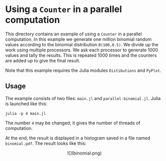 # Using a `Counter` in a parallel computation

This directory contains an example of using a `Counter` in
a parallel computation. In this example we generate
one million binomial random values according to the
binomial distribution `B(100,0.5)`. We divide up the work
using multiple processors. We ask each processor to generate
1000 values and tally the results. This is repeated 1000 times
and the counters are added up to give the final result.

Note that this example requires the Julia modules `Distibutions`
and `PyPlot`.

## Usage

The example consists of two files: `main.jl` and `parallel-binomial.jl`.
Julia is launched like this:
```
julia -p 4 main.jl
```
The number `4` may be changed; it gives the number of threads of
computation.

At the end, the result is displayed in a histogram saved in a
file named `binomial.pdf`. The result looks like this:
<p align="center">
![](binomial.png)
</p>
